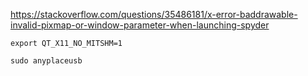https://stackoverflow.com/questions/35486181/x-error-baddrawable-invalid-pixmap-or-window-parameter-when-launching-spyder

```
export QT_X11_NO_MITSHM=1

sudo anyplaceusb
```
